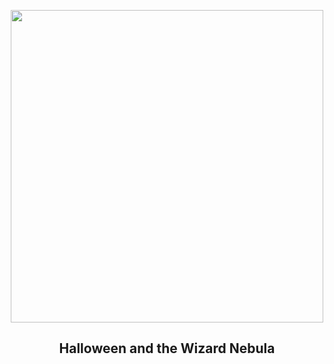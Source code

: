 
<p align="center"><img src="https://apod.nasa.gov/apod/image/2310/WizardCenter_McInnis_960.jpg" width="500" height="500"></p>
<h2 align="center"> Halloween and the Wizard Nebula </h2>
